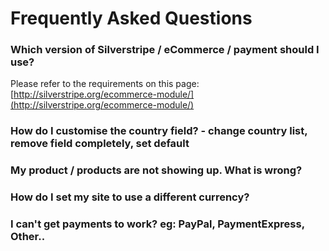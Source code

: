 # Frequently Asked Questions

### Which version of Silverstripe / eCommerce / payment should I use?

Please refer to the requirements on this page: [http://silverstripe.org/ecommerce-module/](http://silverstripe.org/ecommerce-module/)


### How do I customise the country field? - change country list, remove field completely, set default


### My product / products are not showing up. What is wrong?


### How do I set my site to use a different currency?


### I can't get payments to work? eg: PayPal, PaymentExpress, Other..

